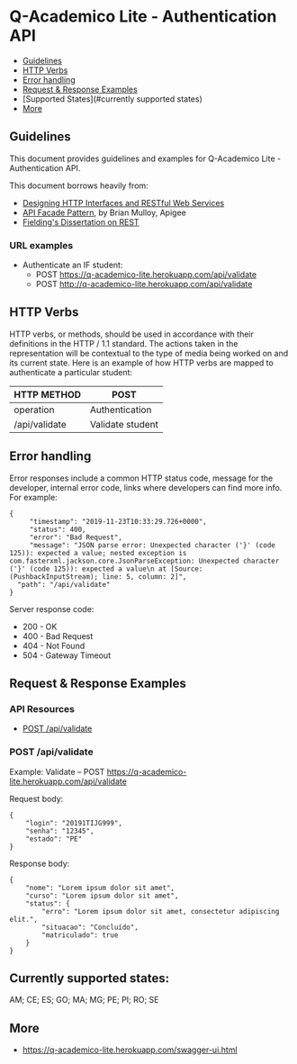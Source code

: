# Q-Academico Lite - Authentication API

* [Guidelines](#guidelines)
* [HTTP Verbs](#http-verbs)
* [Error handling](#error-handling)
* [Request & Response Examples](#request--response-examples)
* [Supported States](#currently supported states)
* [More](#more)

## Guidelines

This document provides guidelines and examples for Q-Academico Lite - Authentication API.

This document borrows heavily from:
* [Designing HTTP Interfaces and RESTful Web Services](https://www.youtube.com/watch?v=zEyg0TnieLg)
* [API Facade Pattern](http://apigee.com/about/resources/ebooks/api-fa%C3%A7ade-pattern), by Brian Mulloy, Apigee
* [Fielding's Dissertation on REST](http://www.ics.uci.edu/~fielding/pubs/dissertation/top.htm)

### URL examples
* Authenticate an IF student:
    * POST https://q-academico-lite.herokuapp.com/api/validate
    * POST http://q-academico-lite.herokuapp.com/api/validate

## HTTP Verbs

HTTP verbs, or methods, should be used in accordance with their definitions in the HTTP / 1.1 standard. The actions taken in the representation will be contextual to the type of media being worked on and its current state. Here is an example of how HTTP verbs are mapped to authenticate a particular student:

| HTTP METHOD  | POST            |
| -------------| --------------- | 
| operation    | Authentication  | 
| /api/validate| Validate student|

## Error handling

Error responses include a common HTTP status code, message for the developer, internal error code, links where developers can find more info. For example:

    {
         "timestamp": "2019-11-23T10:33:29.726+0000",
         "status": 400,
         "error": "Bad Request",
         "message": "JSON parse error: Unexpected character ('}' (code 125)): expected a value; nested exception is        com.fasterxml.jackson.core.JsonParseException: Unexpected character ('}' (code 125)): expected a value\n at [Source:    (PushbackInputStream); line: 5, column: 2]",
      "path": "/api/validate"
    }

Server response code:
* 200 - OK
* 400 - Bad Request
* 404 - Not Found
* 504 - Gateway Timeout

## Request & Response Examples

### API Resources

  - [POST /api/validate](#Post)


### POST /api/validate

Example: Validate – POST  https://q-academico-lite.herokuapp.com/api/validate

Request body:

    {
        "login": "20191TIJG999",
        "senha": "12345",
        "estado": "PE"
    }
    
Response body:

    {
        "nome": "Lorem ipsum dolor sit amet",
        "curso": "Lorem ipsum dolor sit amet",
        "status": {
            "erro": "Lorem ipsum dolor sit amet, consectetur adipiscing elit.",
            "situacao": "Concluído",
            "matriculado": true
        }
    }
    
## Currently supported states:

   AM; CE; ES; GO; MA; MG; PE; PI; RO; SE


## More
   * https://q-academico-lite.herokuapp.com/swagger-ui.html
